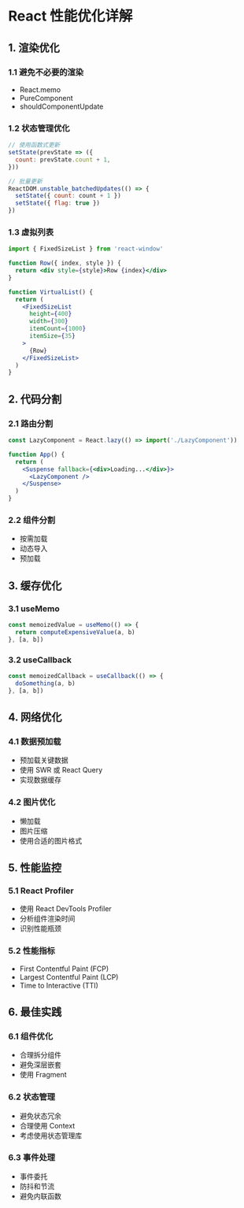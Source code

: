 # React 性能优化详解

## 1. 渲染优化

### 1.1 避免不必要的渲染

- React.memo
- PureComponent
- shouldComponentUpdate

### 1.2 状态管理优化

```jsx
// 使用函数式更新
setState(prevState => ({
  count: prevState.count + 1,
}))

// 批量更新
ReactDOM.unstable_batchedUpdates(() => {
  setState({ count: count + 1 })
  setState({ flag: true })
})
```

### 1.3 虚拟列表

```jsx
import { FixedSizeList } from 'react-window'

function Row({ index, style }) {
  return <div style={style}>Row {index}</div>
}

function VirtualList() {
  return (
    <FixedSizeList
      height={400}
      width={300}
      itemCount={1000}
      itemSize={35}
    >
      {Row}
    </FixedSizeList>
  )
}
```

## 2. 代码分割

### 2.1 路由分割

```jsx
const LazyComponent = React.lazy(() => import('./LazyComponent'))

function App() {
  return (
    <Suspense fallback={<div>Loading...</div>}>
      <LazyComponent />
    </Suspense>
  )
}
```

### 2.2 组件分割

- 按需加载
- 动态导入
- 预加载

## 3. 缓存优化

### 3.1 useMemo

```jsx
const memoizedValue = useMemo(() => {
  return computeExpensiveValue(a, b)
}, [a, b])
```

### 3.2 useCallback

```jsx
const memoizedCallback = useCallback(() => {
  doSomething(a, b)
}, [a, b])
```

## 4. 网络优化

### 4.1 数据预加载

- 预加载关键数据
- 使用 SWR 或 React Query
- 实现数据缓存

### 4.2 图片优化

- 懒加载
- 图片压缩
- 使用合适的图片格式

## 5. 性能监控

### 5.1 React Profiler

- 使用 React DevTools Profiler
- 分析组件渲染时间
- 识别性能瓶颈

### 5.2 性能指标

- First Contentful Paint (FCP)
- Largest Contentful Paint (LCP)
- Time to Interactive (TTI)

## 6. 最佳实践

### 6.1 组件优化

- 合理拆分组件
- 避免深层嵌套
- 使用 Fragment

### 6.2 状态管理

- 避免状态冗余
- 合理使用 Context
- 考虑使用状态管理库

### 6.3 事件处理

- 事件委托
- 防抖和节流
- 避免内联函数
